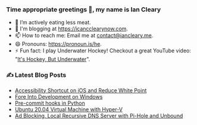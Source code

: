 ### Time appropriate greetings 👋, my name is Ian Cleary
- 🌱 I’m actively eating less meat.
- 💬 I'm blogging at https://icancclearynow.com.
- 📫 How to reach me: Email me at [contact@iancleary.me](mailto:contact@iancleary.me).
- 😄 Pronouns: https://pronoun.is/he.
- ⚡ Fun fact: I play Underwater Hockey! Checkout a great YouTube video: "[It's Hockey, But Underwater](https://www.youtube.com/watch?v=SAukrpTEvZA)".

### ✍ Latest Blog Posts

<!-- BLOG-POST-LIST:START -->
- [Accessibility Shortcut on iOS and Reduce White Point](https://icancclearynow.com/blog/accessibility-shortcut-on-ios-and-reduce-white-point)
- [Fore Into Development on Windows](https://icancclearynow.com/blog/fore-into-development-on-windows)
- [Pre-commit hooks in Python](https://icancclearynow.com/blog/pre-commit-hooks-in-python)
- [Ubuntu 20.04 Virtual Machine with Hyper-V](https://icancclearynow.com/blog/ubuntu-20-04-virtual-machine-with-hyper-v)
- [Ad Blocking, Local Recursive DNS Server with Pi-Hole and Unbound](https://icancclearynow.com/blog/ad-blocking-local-recursive-dns-server-with-pi-hole-and-unbound)
<!-- BLOG-POST-LIST:END -->
